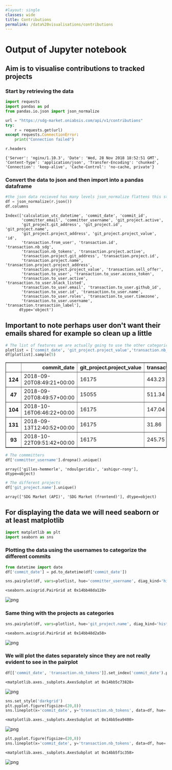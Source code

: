 ```yaml
---
#layout: single
classes: wide
title: Contributions
permalink: /data%20visualisations/contributions
---
```

# Output of Jupyter notebook
## Aim is to visualise contributions to tracked projects

### Start by retrieving the data
```python
import requests
import pandas as pd
from pandas.io.json import json_normalize

url = "https://sdg-market.oniabsis.com/api/v1/contributions"
try:
    r = requests.get(url)
except requests.ConnectionError:
    print("Connection failed")
```


```python
r.headers
```




    {'Server': 'nginx/1.10.3', 'Date': 'Wed, 28 Nov 2018 18:52:51 GMT', 'Content-Type': 'application/json', 'Transfer-Encoding': 'chunked', 'Connection': 'keep-alive', 'Cache-Control': 'no-cache, private'}


### Convert the data to json and then import into a pandas dataframe

```python
#the json data recieved has many levels json_normalize flattens this structure
df = json_normalize(r.json())
df.columns
```




    Index(['calculation_utc_datetime', 'commit_date', 'commit_id',
           'committer_email', 'committer_username', 'git_project.active',
           'git_project.git_address', 'git_project.id', 'git_project.name',
           'git_project.project_address', 'git_project.project_value', 'id',
           'transaction.from_user', 'transaction.id', 'transaction.nb_sdg',
           'transaction.nb_tokens', 'transaction.project.active',
           'transaction.project.git_address', 'transaction.project.id',
           'transaction.project.name', 'transaction.project.project_address',
           'transaction.project.project_value', 'transaction.sell_offer',
           'transaction.to_user', 'transaction.to_user.access_token',
           'transaction.to_user.active', 'transaction.to_user.black_listed',
           'transaction.to_user.email', 'transaction.to_user.github_id',
           'transaction.to_user.id', 'transaction.to_user.name',
           'transaction.to_user.roles', 'transaction.to_user.timezone',
           'transaction.to_user.username', 'transaction.transaction_label'],
          dtype='object')



## Important to note perhaps user don't want their emails shared for example so clean up a little


```python
# The list of features we are actually going to use the other categorical values can be used as hues
plotlist = ['commit_date', 'git_project.project_value','transaction.nb_tokens']
df[plotlist].sample(5)
```




<div>
<style scoped>
    .dataframe tbody tr th:only-of-type {
        vertical-align: middle;
    }

    .dataframe tbody tr th {
        vertical-align: top;
    }

    .dataframe thead th {
        text-align: right;
    }
</style>
<table border="1" class="dataframe">
  <thead>
    <tr style="text-align: right;">
      <th></th>
      <th>commit_date</th>
      <th>git_project.project_value</th>
      <th>transaction.nb_tokens</th>
    </tr>
  </thead>
  <tbody>
    <tr>
      <th>124</th>
      <td>2018-09-20T08:49:21+00:00</td>
      <td>16175</td>
      <td>443.23</td>
    </tr>
    <tr>
      <th>47</th>
      <td>2018-09-20T08:49:57+00:00</td>
      <td>15055</td>
      <td>511.34</td>
    </tr>
    <tr>
      <th>104</th>
      <td>2018-10-16T06:46:22+00:00</td>
      <td>16175</td>
      <td>147.04</td>
    </tr>
    <tr>
      <th>131</th>
      <td>2018-09-13T12:40:52+00:00</td>
      <td>16175</td>
      <td>31.86</td>
    </tr>
    <tr>
      <th>93</th>
      <td>2018-10-22T09:51:42+00:00</td>
      <td>16175</td>
      <td>245.75</td>
    </tr>
  </tbody>
</table>
</div>




```python
# The commmitters
df['committer_username'].dropna().unique()
```




    array(['gilles-hemmerle', 'ndoulgeridis', 'ashiqur-rony'], dtype=object)




```python
# The different projects
df['git_project.name'].unique()
```




    array(['SDG Market (API)', 'SDG Market (frontend)'], dtype=object)


## For displaying the data we will need seaborn or at least matplotlib

```python
import matplotlib as plt
import seaborn as sns
```

### Plotting the data using the usernames to categorize the different commits

```python
from datetime import date
df['commit_date'] = pd.to_datetime(df['commit_date'])

sns.pairplot(df, vars=plotlist, hue='committer_username', diag_kind='hist')
```




    <seaborn.axisgrid.PairGrid at 0x14bb48da128>




![png](../assets/images/output_8_1.png)

### Same thing with the projects as categories

```python
sns.pairplot(df, vars=plotlist, hue='git_project.name', diag_kind='hist')
```




    <seaborn.axisgrid.PairGrid at 0x14bb48d2a58>




![png](../assets/images/output_9_1.png)


### We will plot the dates separately since they are not really evident to see in the pairplot


```python
df[['commit_date', 'transaction.nb_tokens']].set_index('commit_date').plot()
```




    <matplotlib.axes._subplots.AxesSubplot at 0x14bb5c73828>




![png](../assets/images/output_11_1.png)



```python
sns.set_style('darkgrid')
plt.pyplot.figure(figsize=(20,8))
sns.lineplot(x='commit_date', y='transaction.nb_tokens', data=df, hue='git_project.name')
```




    <matplotlib.axes._subplots.AxesSubplot at 0x14bb5ea9400>




![png](../assets/images/output_12_1.png)



```python
plt.pyplot.figure(figsize=(20,8))
sns.lineplot(x='commit_date', y='transaction.nb_tokens', data=df, hue='committer_username')
```

    <matplotlib.axes._subplots.AxesSubplot at 0x14bb5f1c358>




![png](../assets/images/output_13_2.png)
